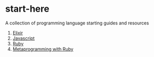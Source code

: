 # start-here
A collection of programming language starting guides and resources

1. [Elixir](https://github.com/jb-start-here/elixir-start-here)
2. [Javascript](https://github.com/jb-start-here/javascript-start-here)
3. [Ruby](https://github.com/jb-start-here/ruby-start-here)
4. [Metaprogramming with Ruby](https://github.com/jb-start-here/metaprogramming-ruby-start-here)
